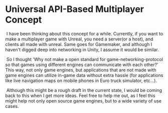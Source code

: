 # Universal API-Based Multiplayer Concept
    
 I have been thinking about this concept for a while. Currently, if you want to make a multiplayer game with Unreal, you need a server(or a host), and clients all made with unreal. Same goes for Gamemaker, and although I haven't digged deep into networking in Unity, I assume it would be similar.
    
 So I thought 'Why not make a open standard for game-networking-protocol so that games using different engines can communicate with each other?' This way, not only game engines, but applications that are not made with game engines can utilize in-game data without extra hassle (for applications like live navigation maps on mobile phones in Euro truck simulator, etc...).
    
 Although this might be a rough draft in the current state, I would be coming back to this when I get more ideas. Feel free to help me out, as I feel this might help not only open source game engines, but to a wide variety of use cases.